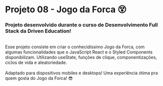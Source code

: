 # Projeto 08 - Jogo da Forca 😵
<h3> Projeto desenvolvido durante o curso de Desenvolvimento Full Stack da Driven Education! </h3>
<br>
Esse projeto consiste em criar o conhecidíssimo Jogo da Forca, com algumas funcionalidades que o JavaScript React e o Styled Components disponibilizam. Utilizando useState, funções de clique, componentizações, ciclos de vida e aleatoriedade.
<br>
<br>
Adaptado para dispositivos mobiles e desktops! Uma experiência ótima pra quem gosta do Jogo da Forca! 😎
